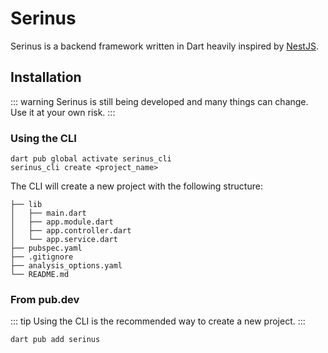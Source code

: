 # Serinus

Serinus is a backend framework written in Dart heavily inspired by [NestJS](https://nestjs.com/).

## Installation

::: warning
Serinus is still being developed and many things can change. Use it at your own risk.
:::

### Using the CLI
  
```console
dart pub global activate serinus_cli
serinus_cli create <project_name>
```

The CLI will create a new project with the following structure:

```console
├── lib
│   ├── main.dart
│   ├── app.module.dart
│   ├── app.controller.dart
│   └── app.service.dart
├── pubspec.yaml
├── .gitignore
├── analysis_options.yaml
└── README.md
```

### From pub.dev

::: tip
Using the CLI is the recommended way to create a new project.
:::

```console
dart pub add serinus
```
